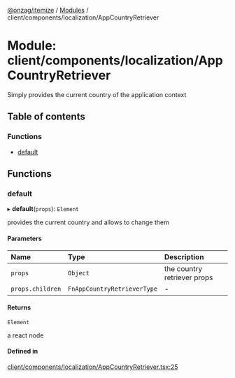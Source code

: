 [@onzag/itemize](../README.md) / [Modules](../modules.md) / client/components/localization/AppCountryRetriever

# Module: client/components/localization/AppCountryRetriever

Simply provides the current country of the application context

## Table of contents

### Functions

- [default](client_components_localization_AppCountryRetriever.md#default)

## Functions

### default

▸ **default**(`props`): `Element`

provides the current country and allows to change them

#### Parameters

| Name | Type | Description |
| :------ | :------ | :------ |
| `props` | `Object` | the country retriever props |
| `props.children` | `FnAppCountryRetrieverType` | - |

#### Returns

`Element`

a react node

#### Defined in

[client/components/localization/AppCountryRetriever.tsx:25](https://github.com/onzag/itemize/blob/f2f29986/client/components/localization/AppCountryRetriever.tsx#L25)
